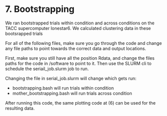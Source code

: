 # 7. Bootstrapping

We ran bootstrapped trials within condition and across conditions on the TACC supercomputer lonestar6. We calculated clustering data in these bootsrapped trials

For all of the following files, make sure you go through the code and change any file paths to point towards the correct data and output locations.

First, make sure you still have all the position Rdata, and change the files paths for the code in /software to point to it.
Then use the SLURM cli to schedule the seriail_job.slurm job to run.

Changing the file in serial_job.slurm will change which gets run:

- bootstrapping.bash will run trials within condition
- mother_bootstrapping.bash will run trials across condition

After running this code, the same plotting code at (6) can be used for the resulting data.
